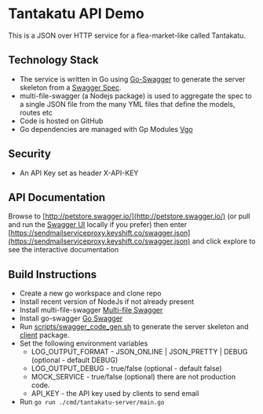 # Tantakatu API Demo


This is a JSON over HTTP service for a flea-market-like called Tantakatu.


## Technology Stack

* The service is written in Go using [Go-Swagger](https://github.com/go-swagger/go-swagger) to generate the server skeleton from a [Swagger Spec](spec).
* multi-file-swagger (a Nodejs package) is used to aggregate the spec to a single JSON file from the many YML files that define the models, routes etc
* Code is hosted on GitHub
* Go dependencies are managed with Gp Modules [Vgo](https://blog.golang.org/using-go-modules)

## Security

* An API Key set as header X-API-KEY 

## API Documentation

Browse to [http://petstore.swagger.io/](http://petstore.swagger.io/) (or pull and run the [Swagger UI](https://swagger.io/swagger-ui/) locally if you prefer) then enter [https://sendmailserviceproxy.keyshift.co/swagger.json](https://sendmailserviceproxy.keyshift.co/swagger.json) and click explore to see the interactive documentation
 

## Build Instructions

* Create a new go workspace and clone repo
* Install recent version of NodeJs if not already present
* Install multi-file-swagger [Multi-file Swagger](https://github.com/mohsen1/multi-file-swagger-example)
* Install go-swagger [Go Swagger](https://github.com/go-swagger/go-swagger)
* Run [scripts/swagger_code_gen.sh](swagger_code_gen.sh) to generate the server skeleton and [client](client) package.
* Set the following environment variables
    * LOG_OUTPUT_FORMAT - JSON_ONLINE | JSON_PRETTY | DEBUG (optional - default DEBUG)
    * LOG_OUTPUT_DEBUG - true/false (optional - default false)
    * MOCK_SERVICE - true/false (optional) there are not production code.
    * API_KEY - the API key used by clients to send email
* Run `go run ./cmd/tantakatu-server/main.go`
